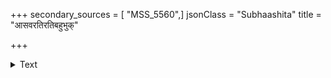 +++
secondary_sources = [ "MSS_5560",]
jsonClass = "Subhaashita"
title = "आसवरतिरतिबहुभुक्"

+++

<details><summary>Text</summary>

आसवरतिरतिबहुभुक् कट्वम्लाशी च कर्मठः पिशुनः।  
स्थूलः कृशोऽतिदीर्घः खर्वो वा कृष्णपीतो वा॥
</details>
